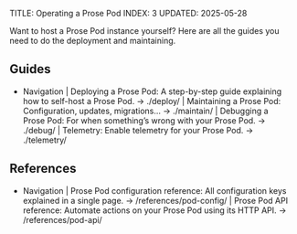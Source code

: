 TITLE: Operating a Prose Pod
INDEX: 3
UPDATED: 2025-05-28

Want to host a Prose Pod instance yourself? Here are all the guides you need to do the deployment and maintaining.

## Guides

+ Navigation
  | Deploying a Prose Pod: A step-by-step guide explaining how to self-host a Prose Pod. -> ./deploy/
  | Maintaining a Prose Pod: Configuration, updates, migrations… -> ./maintain/
  | Debugging a Prose Pod: For when something’s wrong with your Prose Pod. -> ./debug/
  | Telemetry: Enable telemetry for your Prose Pod. -> ./telemetry/

## References

+ Navigation
  | Prose Pod configuration reference: All configuration keys explained in a single page. -> /references/pod-config/
  | Prose Pod API reference: Automate actions on your Prose Pod using its HTTP API. -> /references/pod-api/
